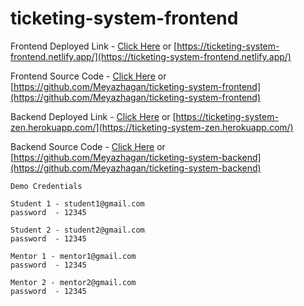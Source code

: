 # ticketing-system-frontend

Frontend Deployed Link - [Click Here](https://ticketing-system-frontend.netlify.app/) or [https://ticketing-system-frontend.netlify.app/](https://ticketing-system-frontend.netlify.app/)

Frontend Source Code - [Click Here](https://github.com/Meyazhagan/ticketing-system-frontend) or [https://github.com/Meyazhagan/ticketing-system-frontend](https://github.com/Meyazhagan/ticketing-system-frontend)

Backend Deployed Link - [Click Here](https://ticketing-system-zen.herokuapp.com/) or [https://ticketing-system-zen.herokuapp.com/](https://ticketing-system-zen.herokuapp.com/)

Backend Source Code - [Click Here](https://github.com/Meyazhagan/ticketing-system-backend) or [https://github.com/Meyazhagan/ticketing-system-backend](https://github.com/Meyazhagan/ticketing-system-backend)

```
Demo Credentials

Student 1 - student1@gmail.com
password  - 12345

Student 2 - student2@gmail.com
password  - 12345

Mentor 1 - mentor1@gmail.com
password  - 12345

Mentor 2 - mentor2@gmail.com
password  - 12345

```
